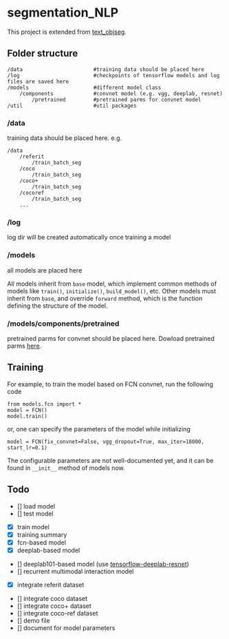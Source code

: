 # segmentation_NLP
This project is extended from [text_objseg](https://github.com/ronghanghu/text_objseg).

## Folder structure
```
/data                       #training data should be placed here
/log                        #checkpoints of tensorflow models and log files are saved here
/models                     #different model class
    /components             #convnet model (e.g. vgg, deeplab, resnet)
        /pretrained         #pretrained parms for convnet model
/util                       #util packages
```

### /data
training data should be placed here. e.g.
```
/data
    /referit
        /train_batch_seg
    /coco
        /train_batch_seg
    /coco+
        /train_batch_seg
    /cocoref
        /train_batch_seg
    ...
```

### /log
log dir will be created automatically once training a model

### /models
all models are placed here

All models inherit from `base` model, which implement common methods of models like `train()`, `initialize()`, `build_model()`, etc. Other models must inherit from `base`, and override `forward` method, which is the function defining the structure of the model.

### /models/components/pretrained
pretrained parms for convnet should be placed here. Dowload pretrained parms [here](https://drive.google.com/drive/folders/0B6CnOZnxTx5tLUhqNDJ5dUo0T1k?usp=sharing).

## Training
For example, to train the model based on FCN convnet, run the following code
```
from models.fcn import *
model = FCN()
model.train()
```

or, one can specify the parameters of the model while initializing
```
model = FCN(fix_convnet=False, vgg_dropout=True, max_iter=18000, start_lr=0.1)
```

The configurable parameters are not well-documented yet, and it can be found in `__init__` method of models now.

## Todo
- [] load model
- [] test model
- [x] train model
- [x] training summary
- [x] fcn-based model
- [x] deeplab-based model
- [] deeplab101-based model (use [tensorflow-deeplab-resnet](https://github.com/DrSleep/tensorflow-deeplab-resnet))
- [] recurrent multimodal interaction model
- [x] integrate referit dataset
- [] integrate coco dataset
- [] integrate coco+ dataset
- [] integrate coco-ref dataset
- [] demo file
- [] document for model parameters
